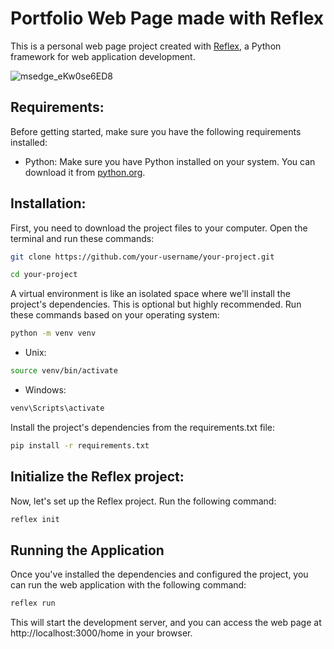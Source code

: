 # Portfolio Web Page made with Reflex
This is a personal web page project created with [Reflex](https://reflex.dev), a Python framework for web application development.

![msedge_eKw0se6ED8](https://github.com/joseorozco84/portfolio/assets/81333025/835e512e-a229-4303-9e3d-1e91b2f8472b)


## Requirements:

Before getting started, make sure you have the following requirements installed:

- Python: Make sure you have Python installed on your system. You can download it from [python.org](https://www.python.org/).

## Installation:

First, you need to download the project files to your computer. Open the terminal and run these commands:
```bash
git clone https://github.com/your-username/your-project.git
```
```bash
cd your-project
```
   
A virtual environment is like an isolated space where we'll install the project's dependencies. This is optional but highly recommended. Run these commands based on your operating system:
```bash
python -m venv venv
```

* Unix:
```bash
source venv/bin/activate
```

* Windows:
```bash
venv\Scripts\activate
```

Install the project's dependencies from the requirements.txt file:

```bash
pip install -r requirements.txt
```

## Initialize the Reflex project:

Now, let's set up the Reflex project. Run the following command:
```bash
reflex init
```

## Running the Application
Once you've installed the dependencies and configured the project, you can run the web application with the following command:

```bash
reflex run
```

This will start the development server, and you can access the web page at http://localhost:3000/home in your browser.
